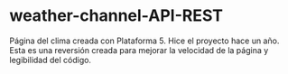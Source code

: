 # weather-channel-API-REST
Página del clima creada con Plataforma 5. Hice el proyecto hace un año. Esta es una reversión creada para mejorar la velocidad de la página y legibilidad del código.
